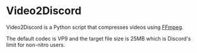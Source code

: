 # Video2Discord

Video2Discord is a Python script that compresses videos using [FFmpeg](https://ffmpeg.org/).

The default codec is VP9 and the target file size is 25MB which is Discord's limit for non-nitro users.
